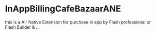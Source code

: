 # InAppBillingCafeBazaarANE

this is a Air Native Extension for purchase in app by Flash professional or Flash Builder & ...

